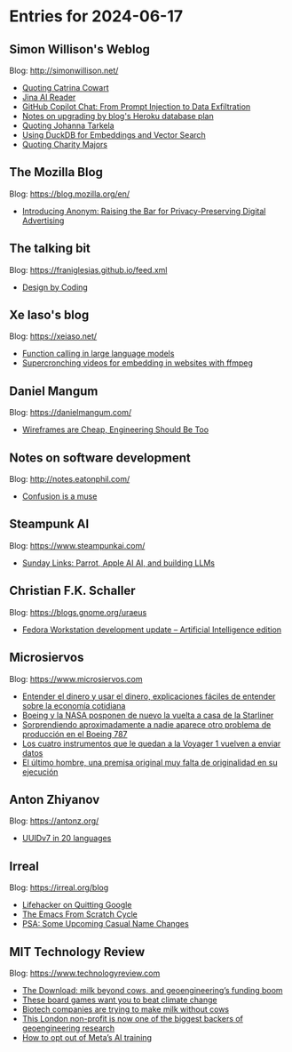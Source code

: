 # Entries for 2024-06-17
## Simon Willison's Weblog 
Blog: http://simonwillison.net/ 

- [Quoting Catrina Cowart](https://simonwillison.net/2024/Jun/16/catrina-cowart/#atom-everything)
- [Jina AI Reader](https://simonwillison.net/2024/Jun/16/jina-ai-reader/#atom-everything)
- [GitHub Copilot Chat: From Prompt Injection to Data Exfiltration](https://simonwillison.net/2024/Jun/16/github-copilot-chat-prompt-injection/#atom-everything)
- [Notes on upgrading by blog's Heroku database plan](https://simonwillison.net/2024/Jun/15/heroku-database-upgrade/#atom-everything)
- [Quoting Johanna Tarkela](https://simonwillison.net/2024/Jun/15/johanna-tarkela/#atom-everything)
- [Using DuckDB for Embeddings and Vector Search](https://simonwillison.net/2024/Jun/15/duckdb-for-embeddings/#atom-everything)
- [Quoting Charity Majors](https://simonwillison.net/2024/Jun/14/charity-majors/#atom-everything)
## The Mozilla Blog 
Blog: https://blog.mozilla.org/en/ 

- [Introducing Anonym: Raising the Bar for Privacy-Preserving Digital Advertising](https://blog.mozilla.org/en/mozilla/mozilla-anonym-raising-the-bar-for-privacy-preserving-digital-advertising/)
## The talking bit 
Blog: https://franiglesias.github.io/feed.xml 

- [Design by Coding](https://franiglesias.github.io/Design-by-Coding/)
## Xe Iaso's blog 
Blog: https://xeiaso.net/ 

- [Function calling in large language models](https://xeiaso.net/talks/2024/llm-function-calling/)
- [Supercronching videos for embedding in websites with ffmpeg](https://xeiaso.net/notes/2024/cronchgif/)
## Daniel Mangum 
Blog: https://danielmangum.com/ 

- [Wireframes are Cheap, Engineering Should Be Too](https://danielmangum.com/posts/wireframes-cheap-engineering-too/)
## Notes on software development 
Blog: http://notes.eatonphil.com/ 

- [Confusion is a muse](http://notes.eatonphil.com/2024-06-14-confusion-is-a-muse.html)
## Steampunk AI 
Blog: https://www.steampunkai.com/ 

- [Sunday Links: Parrot, Apple AI AI, and building LLMs](https://www.steampunkai.com/sunday-links-5/)
## Christian F.K. Schaller 
Blog: https://blogs.gnome.org/uraeus 

- [Fedora Workstation development update – Artificial Intelligence edition](https://blogs.gnome.org/uraeus/2024/06/14/fedora-workstation-development-update-artificial-intelligence-edition/)
## Microsiervos 
Blog: https://www.microsiervos.com 

- [Entender el dinero y usar el dinero, explicaciones fáciles de entender sobre la economía cotidiana](https://www.microsiervos.com/archivo/economia/entender-dinero-explicaciones-faciles-economia-cotidiana.html)
- [Boeing y la NASA posponen de nuevo la vuelta a casa de la Starliner](https://www.microsiervos.com/archivo/espacio/boeing-nasa-posponen-vuelta-starliner.html)
- [Sorprendiendo aproximadamente a nadie aparece otro problema de producción en el Boeing 787](https://www.microsiervos.com/archivo/aerotrastorno/otro-problema-produccion-boeing-787.html)
- [Los cuatro instrumentos que le quedan a la Voyager 1 vuelven a enviar datos](https://www.microsiervos.com/archivo/ciencia/instrumentos-voyager-1-vuelven-enviar-datos.html)
- [El último hombre, una premisa original muy falta de originalidad en su ejecución](https://www.microsiervos.com/archivo/libros/el-ultimo-hombre-mary-shelley.html)
## Anton Zhiyanov 
Blog: https://antonz.org/ 

- [UUIDv7 in 20 languages](https://antonz.org/uuidv7/)
## Irreal 
Blog: https://irreal.org/blog 

- [Lifehacker on Quitting Google](https://irreal.org/blog/?p=12245)
- [The Emacs From Scratch Cycle](https://irreal.org/blog/?p=12243)
- [PSA: Some Upcoming Casual Name Changes](https://irreal.org/blog/?p=12241)
## MIT Technology Review 
Blog: https://www.technologyreview.com 

- [The Download: milk beyond cows, and geoengineering’s funding boom](https://www.technologyreview.com/2024/06/14/1093797/the-download-milk-beyond-cows-and-geoengineerings-funding-boom/)
- [These board games want you to beat climate change](https://www.technologyreview.com/2024/06/14/1093384/catan-climate-change-board-games/)
- [Biotech companies are trying to make milk without cows](https://www.technologyreview.com/2024/06/14/1093727/biotech-companies-are-trying-to-make-milk-without-cows/)
- [This London non-profit is now one of the biggest backers of geoengineering research](https://www.technologyreview.com/2024/06/14/1093778/foundations-are-lining-up-to-fund-geoengineering-research/)
- [How to opt out of Meta’s AI training](https://www.technologyreview.com/2024/06/14/1093789/how-to-opt-out-of-meta-ai-training/)